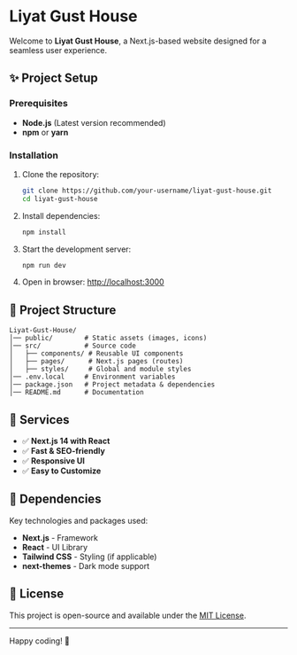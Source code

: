 # Liyat Gust House

Welcome to **Liyat Gust House**, a Next.js-based website designed for a seamless user experience.

## ✨ Project Setup

### Prerequisites

- **Node.js** (Latest version recommended)
- **npm** or **yarn**

### Installation

1. Clone the repository:
   ```bash
   git clone https://github.com/your-username/liyat-gust-house.git
   cd liyat-gust-house
   ```
2. Install dependencies:
   ```bash
   npm install
   ```
3. Start the development server:
   ```bash
   npm run dev
   ```
4. Open in browser: [http://localhost:3000](http://localhost:3000)

## 📂 Project Structure

```
Liyat-Gust-House/
│── public/        # Static assets (images, icons)
│── src/           # Source code
│   ├── components/ # Reusable UI components
│   ├── pages/      # Next.js pages (routes)
│   ├── styles/     # Global and module styles
│── .env.local     # Environment variables
│── package.json   # Project metadata & dependencies
│── README.md      # Documentation
```

## 🌟 Services

- ✅ **Next.js 14 with React**
- ✅ **Fast & SEO-friendly**
- ✅ **Responsive UI**
- ✅ **Easy to Customize**

## 🐝 Dependencies

Key technologies and packages used:

- **Next.js** - Framework
- **React** - UI Library
- **Tailwind CSS** - Styling (if applicable)
- **next-themes** - Dark mode support

## 📓 License

This project is open-source and available under the [MIT License](LICENSE).

---

Happy coding! 🎉
